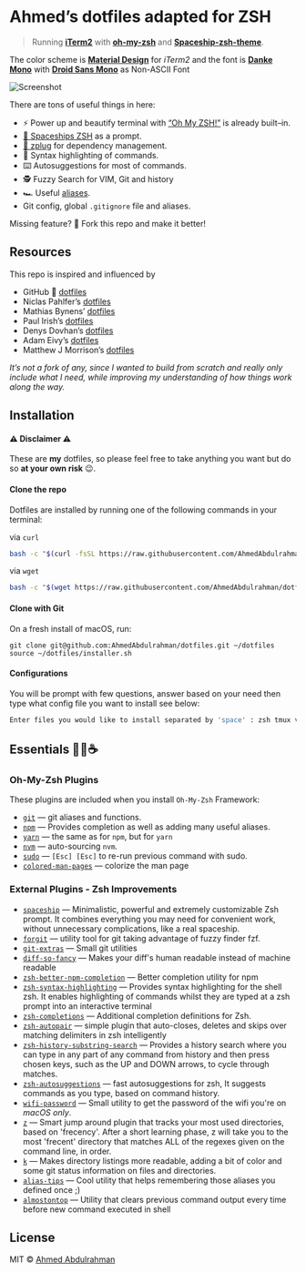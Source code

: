 # Ahmed’s dotfiles adapted for ZSH

> Running [**iTerm2**](https://www.iterm2.com/) with [**oh-my-zsh**](https://github.com/robbyrussell/oh-my-zsh) and [**Spaceship-zsh-theme**](https://github.com/denysdovhan/spaceship-zsh-theme).

The color scheme is [**Material Design**](https://github.com/MartinSeeler/iterm2-material-design) for _iTerm2_ and the font is [**Danke Mono**](https://dank.sh/) with [**Droid Sans Mono**](https://github.com/ryanoasis/nerd-fonts) as Non-ASCII Font

![Screenshot](intro.gif)

There are tons of useful things in here:

- ⚡️ Power up and beautify terminal with [“Oh My ZSH!”](http://ohmyz.sh/) is already built–in.
- [🚀 Spaceships ZSH](https://github.com/denysdovhan/spaceship-prompt) as a prompt.
- [🌺 zplug](https://zplug.sh) for dependency management.
- 💄 Syntax highlighting of commands.
- ⌨️ Autosuggestions for most of commands.
- 🕵️‍ Fuzzy Search for VIM, Git and history
- 🏎 Useful [aliases](./zsh/zsh_aliases).
- Git config, global `.gitignore` file and aliases.

Missing feature? 🍴 Fork this repo and make it better!

## Resources

This repo is inspired and influenced by

- GitHub 💞 [dotfiles](http://dotfiles.github.io/)
- Niclas Pahlfer’s [dotfiles](https://github.com/Npahlfer)
- Mathias Bynens’ [dotfiles](https://github.com/mathiasbynens/dotfiles)
- Paul Irish’s [dotfiles](https://github.com/paulirish/dotfiles)
- Denys Dovhan’s [dotfiles](https://github.com/denysdovhan/dotfiles)
- Adam Eivy’s [dotfiles](https://github.com/atomantic/dotfiles)
- Matthew J Morrison’s [dotfiles](https://github.com/mattjmorrison/dotfiles)

_It’s not a fork of any, since I wanted to build from scratch and really only include what I need, while improving my understanding of how things work along the way._

## Installation

#### ⚠️ Disclaimer ⚠️

These are **my** dotfiles, so please feel free to take anything you want but do so **at your own risk** 😉.

#### Clone the repo

Dotfiles are installed by running one of the following commands in your terminal:

via `curl`

```bash
bash -c "$(curl -fsSL https://raw.githubusercontent.com/AhmedAbdulrahman/dotfiles/master/installer.sh)"
```

via `wget`

```bash
bash -c "$(wget https://raw.githubusercontent.com/AhmedAbdulrahman/dotfiles/master/installer.sh -O -)"
```

#### Clone with Git

On a fresh install of macOS, run:

```
git clone git@github.com:AhmedAbdulrahman/dotfiles.git ~/dotfiles
source ~/dotfiles/installer.sh
```

#### Configurations

You will be prompt with few questions, answer based on your need then type what config file you want to install see below:

```bash
Enter files you would like to install separated by 'space' : zsh tmux vim
```

## Essentials 👩‍💻☕️

### Oh-My-Zsh Plugins

These plugins are included when you install `Oh-My-Zsh` Framework:

- [`git`](https://github.com/robbyrussell/oh-my-zsh/tree/master/plugins/git) — git aliases and functions.
- [`npm`](https://github.com/robbyrussell/oh-my-zsh/tree/master/plugins/npm) — Provides completion as well as adding many useful aliases.
- [`yarn`](https://github.com/robbyrussell/oh-my-zsh/tree/master/plugins/yarn) — the same as for `npm`, but for `yarn`
- [`nvm`](https://github.com/robbyrussell/oh-my-zsh/tree/master/plugins/nvm) — auto-sourcing `nvm`.
- [`sudo`](https://github.com/robbyrussell/oh-my-zsh/tree/master/plugins/sudo) — `[Esc] [Esc]` to re-run previous command with sudo.
- [`colored-man-pages`](https://github.com/robbyrussell/oh-my-zsh/tree/master/plugins/colored-man-pages) — colorize the man page

### External Plugins - Zsh Improvements

- [`spaceship`](https://github.com/denysdovhan/spaceship-prompt) — Minimalistic, powerful and extremely customizable Zsh prompt. It combines everything you may need for convenient work, without unnecessary complications, like a real spaceship.
- [`forgit`](https://github.com/wfxr/forgit) — utility tool for git taking advantage of fuzzy finder fzf.
- [`git-extras`](https://github.com/tj/git-extras) — Small git utilities
- [`diff-so-fancy`](https://github.com/so-fancy/diff-so-fancy) — Makes your diff's human readable instead of machine readable
- [`zsh-better-npm-completion`](https://github.com/lukechilds/zsh-better-npm-completion) — Better completion utility for npm
- [`zsh-syntax-highlighting`](https://github.com/zsh-users/zsh-syntax-highlighting) — Provides syntax highlighting for the shell zsh. It enables highlighting of commands whilst they are typed at a zsh prompt into an interactive terminal
- [`zsh-completions`](https://github.com/zsh-users/zsh-completions) — Additional completion definitions for Zsh.
- [`zsh-autopair`](https://github.com/hlissner/zsh-autopair) — simple plugin that auto-closes, deletes and skips over matching delimiters in zsh intelligently
- [`zsh-history-substring-search`](https://github.com/zsh-users/zsh-history-substring-search) — Provides a history search where you can type in any part of any command from history and then press chosen keys, such as the UP and DOWN arrows, to cycle through matches.
- [`zsh-autosuggestions`](https://github.com/zsh-users/zsh-autosuggestions) — fast autosuggestions for zsh, It suggests commands as you type, based on command history.
- [`wifi-password`](https://github.com/rauchg/wifi-password) — Small utility to get the password of the wifi you're on _macOS only_.
- [`z`](https://github.com/rupa/z) — Smart jump around plugin that tracks your most used directories, based on 'frecency'. After a short learning phase, z will take you to the most 'frecent' directory that matches ALL of the regexes given on the command line, in order.
- [`k`](https://github.com/supercrabtree/k) — Makes directory listings more readable, adding a bit of color and some git status information on files and directories.
- [`alias-tips`](https://github.com/djui/alias-tips) — Cool utility that helps remembering those aliases you defined once ;)
- [`almostontop`](https://github.com/Valiev/almostontop) — Utility that clears previous command output every time before new command executed in shell

## License

MIT © [Ahmed Abdulrahman](https://github.com/AhmedAbdulrahman)
